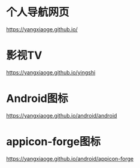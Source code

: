 # 个人导航网页
https://yangxiaoge.github.io/

# 影视TV 
https://yangxiaoge.github.io/yingshi

# Android图标
https://yangxiaoge.github.io/android/android

# appicon-forge图标
https://yangxiaoge.github.io/android/appicon-forge
